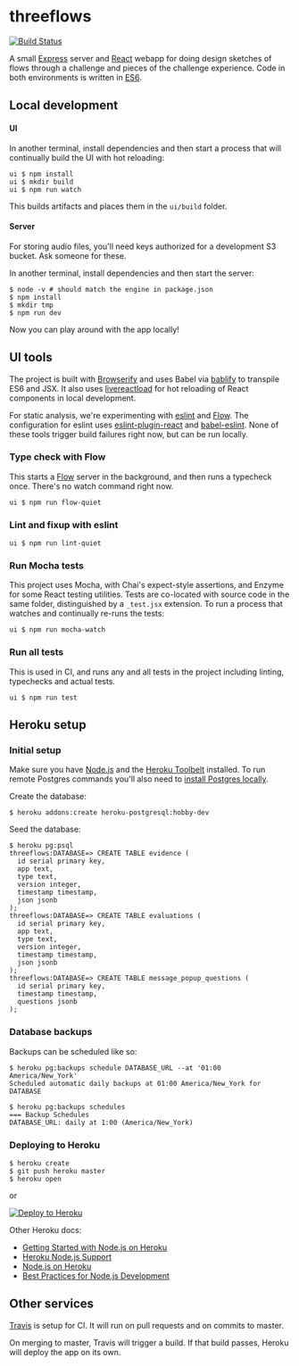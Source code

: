 # threeflows
[![Build Status](https://travis-ci.org/mit-teaching-systems-lab/threeflows.svg?branch=master)](https://travis-ci.org/mit-teaching-systems-lab/threeflows)

A small [Express](http://expressjs.com/) server and [React](https://facebook.github.io/react/) webapp for doing design sketches of flows through a challenge and pieces of the challenge experience.  Code in both environments is written in [ES6](https://babeljs.io/docs/learn-es2015/).

## Local development
#### UI
In another terminal, install dependencies and then start a process that will continually build the UI with hot reloading:
```
ui $ npm install
ui $ mkdir build
ui $ npm run watch
```
This builds artifacts and places them in the `ui/build` folder.


#### Server
For storing audio files, you'll need keys authorized for a development S3 bucket.  Ask someone for these.

In another terminal, install dependencies and then start the server:
```
$ node -v # should match the engine in package.json
$ npm install
$ mkdir tmp
$ npm run dev
```

Now you can play around with the app locally!



## UI tools
The project is built with [Browserify](http://browserify.org/) and uses Babel via [bablify](https://github.com/babel/babelify) to transpile ES6 and JSX.  It also uses [livereactload](https://github.com/milankinen/livereactload) for hot reloading of React components in local development.

For static analysis, we're experimenting with [eslint](http://eslint.org/) and [Flow](https://flowtype.org/).  The configuration for eslint uses [eslint-plugin-react](https://github.com/yannickcr/eslint-plugin-react) and [babel-eslint](https://github.com/babel/babel-eslint).  None of these tools trigger build failures right now, but can be run locally.

### Type check with Flow
This starts a [Flow](https://flowtype.org/) server in the background, and then runs a typecheck once.  There's no watch command right now.
```
ui $ npm run flow-quiet
```

### Lint and fixup with eslint
```
ui $ npm run lint-quiet
```

### Run Mocha tests
This project uses Mocha, with Chai's expect-style assertions, and Enzyme for some React testing utilities.  Tests are co-located with source code in the same folder, distinguished by a `_test.jsx` extension.  To run a process that watches and continually re-runs the tests:

```
ui $ npm run mocha-watch
```

### Run all tests
This is used in CI, and runs any and all tests in the project including linting, typechecks and actual tests.
```
ui $ npm run test
```


## Heroku setup
### Initial setup
Make sure you have [Node.js](http://nodejs.org/) and the [Heroku Toolbelt](https://toolbelt.heroku.com/) installed.  To run remote Postgres commands you'll also need to [install Postgres locally](https://devcenter.heroku.com/articles/heroku-postgresql).

Create the database:
```
$ heroku addons:create heroku-postgresql:hobby-dev
```

Seed the database:
```
$ heroku pg:psql
threeflows:DATABASE=> CREATE TABLE evidence (
  id serial primary key,
  app text,
  type text,
  version integer,
  timestamp timestamp,
  json jsonb
);
threeflows:DATABASE=> CREATE TABLE evaluations (
  id serial primary key,
  app text,
  type text,
  version integer,
  timestamp timestamp,
  json jsonb
);
threeflows:DATABASE=> CREATE TABLE message_popup_questions (
  id serial primary key,
  timestamp timestamp,
  questions jsonb
);

```

### Database backups
Backups can be scheduled like so:

```
$ heroku pg:backups schedule DATABASE_URL --at '01:00 America/New_York'
Scheduled automatic daily backups at 01:00 America/New_York for DATABASE

$ heroku pg:backups schedules
=== Backup Schedules
DATABASE_URL: daily at 1:00 (America/New_York)
```

### Deploying to Heroku

```
$ heroku create
$ git push heroku master
$ heroku open
```
or

[![Deploy to Heroku](https://www.herokucdn.com/deploy/button.png)](https://heroku.com/deploy)

Other Heroku docs:
- [Getting Started with Node.js on Heroku](https://devcenter.heroku.com/articles/getting-started-with-nodejs)
- [Heroku Node.js Support](https://devcenter.heroku.com/articles/nodejs-support)
- [Node.js on Heroku](https://devcenter.heroku.com/categories/nodejs)
- [Best Practices for Node.js Development](https://devcenter.heroku.com/articles/node-best-practices)


## Other services
[Travis](https://travis-ci.org/mit-teaching-systems-lab/threeflows) is setup for CI.  It will run on pull requests and on commits to master.

On merging to master, Travis will trigger a build.  If that build passes, Heroku will deploy the app on its own.
